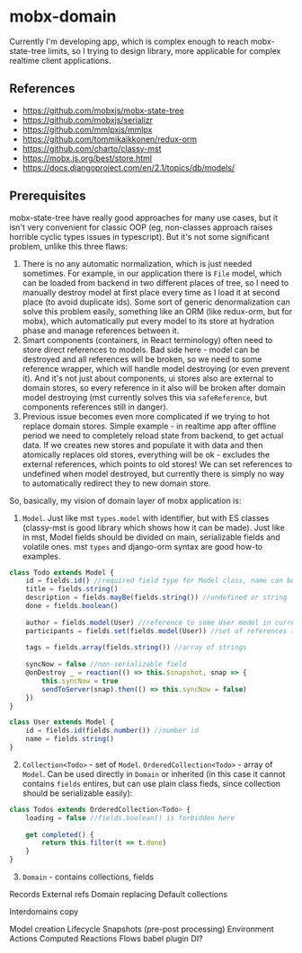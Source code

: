 # mobx-domain

Currently I'm developing app, which is complex enough to reach mobx-state-tree limits, so I trying to design library, more applicable for complex realtime client applications.

## References
* https://github.com/mobxjs/mobx-state-tree
* https://github.com/mobxjs/serializr
* https://github.com/mmlpxjs/mmlpx
* https://github.com/tommikaikkonen/redux-orm
* https://github.com/charto/classy-mst
* https://mobx.js.org/best/store.html
* https://docs.djangoproject.com/en/2.1/topics/db/models/

## Prerequisites

mobx-state-tree have really good approaches for many use cases, but it isn't very convenient for classic OOP (eg, non-classes approach raises horrible cyclic types issues in typescript). But it's not some significant problem, unlike this three flaws:

1. There is no any automatic normalization, which is just needed sometimes.
For example, in our application there is `File` model, which can be loaded from backend in two different places of tree, so I need to manually destroy model at first place every time as I load it at second place (to avoid duplicate ids).
Some sort of generic denormalization can solve this problem easily, something like an ORM (like redux-orm, but for mobx), which automatically put every model to its store at hydration phase and manage references between it.
2. Smart components (containers, in React terminology) often need to store direct references to models.
Bad side here - model can be destroyed and all references will be broken, so we need to some reference wrapper, which will handle model destroying (or even prevent it).
And it's not just about components, ui stores also are external to domain stores, so every reference in it also will be broken after domain model destroying (mst currently solves this via `safeReference`, but components references still in danger).
3. Previous issue becomes even more complicated if we trying to hot replace domain stores.
Simple example - in realtime app after offline period we need to completely reload state from backend, to get actual data.
If we creates new stores and populate it with data and then atomically replaces old stores, everything will be ok - excludes the external references, which points to old stores!
We can set references to undefined when model destroyed, but currently there is simply no way to automatically redirect they to new domain store.


So, basically, my vision of domain layer of mobx application is:
1. `Model`. Just like mst `types.model` with identifier, but with ES classes (classy-mst is good library which shows how it can be made).  Just like in mst, Model fields should be divided on main, serializable fields and volatile ones. mst `types` and django-orm syntax are good how-to examples.
```ts
class Todo extends Model {
    id = fields.id() //required field type for Model class, name can be changed, string by default
    title = fields.string()
    description = fields.mayBe(fields.string()) //undefined or string
    done = fields.boolean()
    
    author = fields.model(User) //reference to some User model in current Domain
    participants = fields.set(fields.model(User)) //set of references to User models in current Domain
    
    tags = fields.array(fields.string()) //array of strings
    
    syncNow = false //non-serializable field
    @onDestroy _ = reaction(() => this.$snapshot, snap => {
        this.syncNow = true
        sendToServer(snap).then(() => this.syncNow = false)
    })
}

class User extends Model {
    id = fields.id(fields.number()) //number id
    name = fields.string()
}
```
2. `Collection<Todo>` - set of `Model`. `OrderedCollection<Todo>` - array of `Model`. Can be used directly in `Domain` or inherited (in this case it cannot contains `fields` entires, but can use plain class fieds, since collection should be serializable easily):
```ts
class Todos extends OrderedCollection<Todo> {
    loading = false //fields.boolean() is forbidden here
    
    get completed() {
        return this.filter(t => t.done)
    }
}
```
3. `Domain` - contains collections, fields

Records
External refs
Domain replacing
Default collections

Interdomains copy

Model creation
Lifecycle
Snapshots (pre-post processing)
Environment
Actions
Computed
Reactions
Flows babel plugin
DI?
